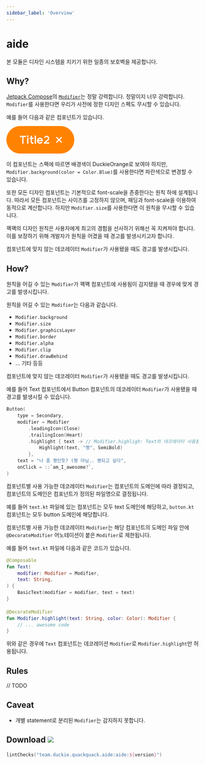 ```yaml
---
sidebar_label: 'Overview'
---
```


# aide

본 모듈은 디자인 시스템을 지키기 위한 일종의 보호벽을 제공합니다.

## Why?

[Jetpack Compose](https://developer.android.com/jetpack/compose)의 [`Modifier`](https://developer.android.com/jetpack/compose/modifiers)는 정말 강력합니다. 정말이지 너무 강력합니다. `Modifier`를 사용한다면 우리가 사전에 정한 디자인 스펙도 무시할 수 있습니다.

예를 들어 다음과 같은 컴포넌트가 있습니다.

![tag](images/tag.svg)

이 컴포넌트는 스펙에 따르면 배경색이 DuckieOrange로 보여야 하지만, `Modifier.background(color = Color.Blue)`를 사용한다면 파란색으로 변경할 수 있습니다.

또한 모든 디자인 컴포넌트는 기본적으로 font-scale을 존중한다는 원칙 하에 설계됩니다. 따라서 모든 컴포넌트는 사이즈를 고정하지 않으며, 패딩과 font-scale을 이용하여 동적으로 계산합니다. 하지만 `Modifier.size`를 사용한다면 이 원칙을 무시할 수 있습니다.

꽥꽥의 디자인 원칙은 사용자에게 최고의 경험을 선사하기 위해선 꼭 지켜져야 합니다. 이를 보장하기 위해 개발자가 원칙을 어겼을 때 경고를 발생시키고자 합니다.

컴포넌트에 맞지 않는 데코레이터 `Modifier`가 사용됐을 때도 경고를 발생시킵니다.

## How?

원칙을 어길 수 있는 `Modifier`가 꽥꽥 컴포넌트에 사용됨이 감지됐을 때 경우에 맞게 경고를 발생시킵니다.

원칙을 어길 수 있는 `Modifier`는 다음과 같습니다.

- `Modifier.background`
- `Modifier.size`
- `Modifier.graphicsLayer`
- `Modifier.border`
- `Modifier.alpha`
- `Modifier.clip`
- `Modifier.drawBehind`
- ... 기타 등등

컴포넌트에 맞지 않는 데코레이터 `Modifier`가 사용됐을 때도 경고를 발생시킵니다. 

예를 들어 Text 컴포넌트에서 Button 컴포넌트의 데코레이터 `Modifier`가 사용됐을 때 경고를 발생시킬 수 있습니다.

```kotlin
Button(
    type = Secondary,
    modifier = Modifier
        .leadingIcon(Close)
        .trailingIcon(Heart)
        .highlight { text -> // Modifier.highligh: Text의 데코레이터 사용됨 -> 빌드 에러 발생
            Highlight(text, "짱", SemiBold)
        },
    text = "나 좀 짱인듯? (짱 아님.. 짱되고 싶다",
    onClick = ::`am_I_awesome?`,
)
```

컴포넌트별 사용 가능한 데코레이터 `Modifier`는 컴포넌트의 도메인에 따라 결정되고, 컴포넌트의 도메인은 컴포넌트가 정의된 파일명으로 결정됩니다.

예를 들어 `text.kt` 파일에 있는 컴포넌트는 모두 text 도메인에 해당하고, `button.kt` 컴포넌트는 모두 button 도메인에 해당합니다.

컴포넌트별 사용 가능한 데코레이터 `Modifier`는 해당 컴포넌트의 도메인 파일 안에`@DecorateModifier` 어노테이션이 붙은 `Modifier`로 제한됩니다.

예를 들어 `text.kt` 파일에 다음과 같은 코드가 있습니다.

```kotlin
@Composable
fun Text(
    modifier: Modifier = Modifier,
    text: String,
) {
    BasicText(modifier = modifier, text = text)
}

@DecorateModifier
fun Modifier.highlight(text: String, color: Color): Modifier {
    // ... awesome code
}
```

위와 같은 경우에 `Text` 컴포넌트는 데코레이션 `Modifier`로 `Modifier.highlight`만 허용됩니다.

## Rules

// TODO

## Caveat

- 개별 statement로 분리된 `Modifier`는 감지하지 못합니다.

## Download ![](https://img.shields.io/maven-central/v/team.duckie.quackquack.aide/aide?style=flat-square)

```kotlin
lintChecks("team.duckie.quackquack.aide:aide:${version}")
```